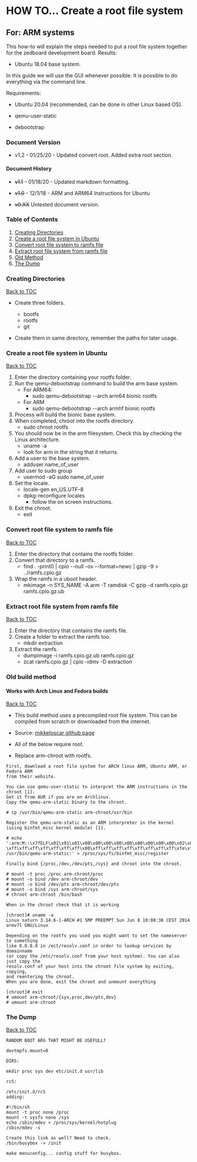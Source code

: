 # HOW TO... Create a root file system
## For: ARM systems

This how-to will explain the steps needed to put a root file system together for the zedboard development board.
Results:

* Ubuntu 18.04 base system.

In this guide we will use the GUI whenever possible. It is possible to do everything via the command line.

Requirements:

* Ubuntu 20.04 (recommended, can be done in other Linux based OS).
* qemu-user-static
* debootstrap

  <div style="page-break-after: always;"></div>

### Document Version
* v1.2 - 01/25/20 - Updated convert root. Added extra root section.

#### Document History
* ~~v1.1~~ - 01/18/20 - Updated markdown formatting.
* ~~v1.0~~ - 12/1/18 - ARM and ARM64 Instructions for Ubuntu
* ~~v0.XX~~ Untested document version.

  <div style="page-break-after: always;"></div>

### Table of Contents
1. [Creating Directories](#Creating-Directories)
2. [Create a root file system in Ubuntu](#Create-a-root-file-system-in-Ubuntu)
3. [Convert root file system to ramfs file](#Convert-root-file-system-to-ramfs-file)
4. [Extract root file system from ramfs file](#Extract-root-file-system-from-ramfs-files)
5. [Old Method](#Old-build-method)
6. [The Dump](#The-Dump)

  <div style="page-break-after: always;"></div>

### Creating Directories
[Back to TOC](#Table-of-Contents)

* Create three folders.
    - bootfs
    - rootfs
    - git
* Create them in same directory, remember the paths for later usage.

  <div style="page-break-after: always;"></div>

### Create a root file system in Ubuntu
[Back to TOC](#Table-of-Contents)

1. Enter the directory containing your rootfs folder.
2. Run the qemu-debootstrap command to build the arm base system.
    - For ARM64:
        - sudo qemu-debootstrap --arch arm64 bionic rootfs
    - For ARM
        - sudo qemu-debootstrap --arch armhf bionic rootfs
3. Process will build the bionic base system.
4. When completed, chroot into the rootfs directory.
    - sudo chroot rootfs
5. You should now be in the arm filesystem. Check this by checking the Linux architecture.
    - uname -a
    - look for arm in the string that it returns.
6. Add a user to the base system.
    - adduser name_of_user
7. Add user to sudo group
    - usermod -aG sudo name_of_user
8. Set the locale.
    - locale-gen en_US.UTF-8
    - dpkg-reconfigure locales
        - follow the on screen instructions.
9. Exit the chroot.
    - exit

  <div style="page-break-after: always;"></div>

### Convert root file system to ramfs file
[Back to TOC](#Table-of-Contents)

1. Enter the directory that contains the rootfs folder.
2. Convert that directory to a ramfs.
    - find . -print0 | cpio --null -ov --format=newc | gzip -9 > ../ramfs.cpio.gz
3. Wrap the ramfs in a uboot header.
    - mkimage -n SYS_NAME -A arm -T ramdisk -C gzip -d ramfs.cpio.gz ramfs.cpio.gz.ub

  <div style="page-break-after: always;"></div>

### Extract root file system from ramfs file
[Back to TOC](#Table-of-Contents)

1. Enter the directory that contains the ramfs file.
2. Create a folder to extract the ramfs too.
    - mkdir extraction
3. Extract the ramfs.
    - dumpimage -i ramfs.cpio.gz.ub ramfs.cpio.gz
    - zcat ramfs.cpio.gz | cpio -idmv -D extraction

  <div style="page-break-after: always;"></div>

### Old build method
#### Works with Arch Linux and Fedora builds
[Back to TOC](#Table-of-Contents)

* This build method uses a precompiled root file system. This can be compiled from scratch or downloaded from the internet.

* Source: [mikkeloscar github page](https://gist.github.com/mikkeloscar/a85b08881c437795c1b9)

* All of the below require root.

* Replace arm-chroot with rootfs.

```
First, download a root file system for ARCH linux ARM, Ubuntu ARM, or Fedora ARM 
from their website.

You can use qemu-user-static to interpret the ARM instructions in the chroot [1]. 
Get it from AUR if you are on Archlinux.
Copy the qemu-arm-static binary to the chroot.

# cp /usr/bin/qemu-arm-static arm-chroot/usr/bin

Register the qemu-arm-static as an ARM interpreter in the kernel (using binfmt_misc kernel module) [1].

# echo ':arm:M::\x7fELF\x01\x01\x01\x00\x00\x00\x00\x00\x00\x00\x00\x00\x02\x00\x28\x00:
\xff\xff\xff\xff\xff\xff\xff\x00\xff\xff\xff\xff\xff\xff\xff\xff\xfe\xff\xff\xff:
/usr/bin/qemu-arm-static:' > /proc/sys/fs/binfmt_misc/register

Finally bind {/proc,/dev,/dev/pts,/sys} and chroot into the chroot.

# mount -t proc /proc arm-chroot/proc
# mount -o bind /dev arm-chroot/dev
# mount -o bind /dev/pts arm-chroot/dev/pts
# mount -o bind /sys arm-chroot/sys
# chroot arm-chroot /bin/bash

When in the chroot check that it is working

[chroot]# uname -a
Linux saturn 3.14.6-1-ARCH #1 SMP PREEMPT Sun Jun 8 10:08:38 CEST 2014 armv7l GNU/Linux

Depending on the rootfs you used you might want to set the nameserver to something 
like 8.8.8.8 in /ect/resolv.conf in order to lookup services by domainname 
(or copy the /etc/resolv.conf from your host system). You can also just copy the 
resolv.conf of your host into the chroot file system by exiting, copying, 
and reentering the chroot.
When you are done, exit the chroot and unmount everything

[chroot]# exit
# umount arm-chroot/{sys,proc,dev/pts,dev}
# umount arm-chroot

```

  <div style="page-break-after: always;"></div>

### The Dump
[Back to TOC](#Table-of-Contents)

```
RANDOM BOOT ARG THAT MIGHT BE USEFULL?

devtmpfs.mount=0

DIRS:

mkdir proc sys dev etc/init.d usr/lib

rcS:

/etc/init.d/rcS
adding:

#!/bin/sh
mount -t proc none /proc
mount -t sysfs none /sys
echo /sbin/mdev > /proc/sys/kernel/hotplug
/sbin/mdev -s

Create this link as well? Need to check.
/bin/busybox -> /init

make menuconfig... config stuff for busybox.
```
